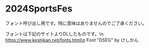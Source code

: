 # 2024SportsFes
フォント呼び出し用です。特に意味はありませんのでご了承ください。

フォントは下記のサイトよりDLしたものです。\n
https://www.keshikan.net/fonts.html\n
Font "DSEG" by けしかん
